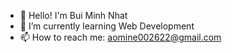 - 👋 Hello! I'm Bui Minh Nhat
- 🌱 I’m currently learning Web Development
- 📫 How to reach me: aomine002622@gmail.com
